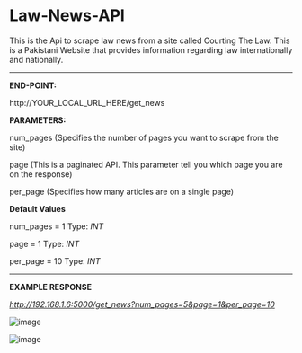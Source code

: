 # Law-News-API
This is the Api to scrape law news from a site called Courting The Law. This is a Pakistani Website that provides information regarding law internationally and nationally.

-------------
**END-POINT:**

http://YOUR_LOCAL_URL_HERE/get_news

**PARAMETERS:**

num_pages (Specifies the number of pages you want to scrape from the site) 

page (This is a paginated API. This parameter tell you which page you are on the response)

per_page (Specifies how many articles are on a single page)

**Default Values**

num_pages = 1 Type: *INT*

page = 1 Type: *INT*

per_page = 10 Type: *INT*

--------------------

**EXAMPLE RESPONSE**

*http://192.168.1.6:5000/get_news?num_pages=5&page=1&per_page=10*

![image](https://github.com/HassanAli699/Law-News-API/assets/119949006/c035c6f9-4c8c-4388-98dc-6c9d47b5a916)

![image](https://github.com/HassanAli699/Law-News-API/assets/119949006/19eec7ca-4704-481c-a184-0e802c34c016)





